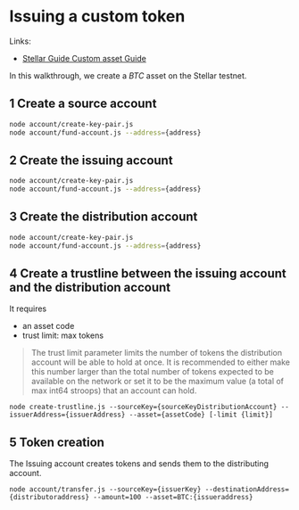 # Issuing a custom token

Links:

- [Stellar Guide Custom asset Guide](https://www.stellar.org/developers/guides/walkthroughs/custom-assets.html)

In this walkthrough, we create a *BTC* asset on the Stellar testnet.

## 1 Create a source account

```sh
node account/create-key-pair.js
node account/fund-account.js --address={address}
```

## 2 Create the issuing account

```sh
node account/create-key-pair.js
node account/fund-account.js --address={address}
```

## 3 Create the distribution account

```sh
node account/create-key-pair.js
node account/fund-account.js --address={address}
```

## 4 Create a trustline between the issuing account and the distribution account

It requires

- an asset code
- trust limit: max tokens

> The trust limit parameter limits the number of tokens the distribution account will be able to hold at once. It is recommended to either make this number larger than the total number of tokens expected to be available on the network or set it to be the maximum value (a total of max int64 stroops) that an account can hold.

`node create-trustline.js --sourceKey={sourceKeyDistributionAccount} --issuerAddress={issuerAddress} --asset={assetCode} [-limit {limit}]`

## 5 Token creation

The Issuing account creates tokens and sends them to the distributing account.

`node account/transfer.js --sourceKey={issuerKey} --destinationAddress={distributoraddress} --amount=100 --asset=BTC:{issueraddress}`